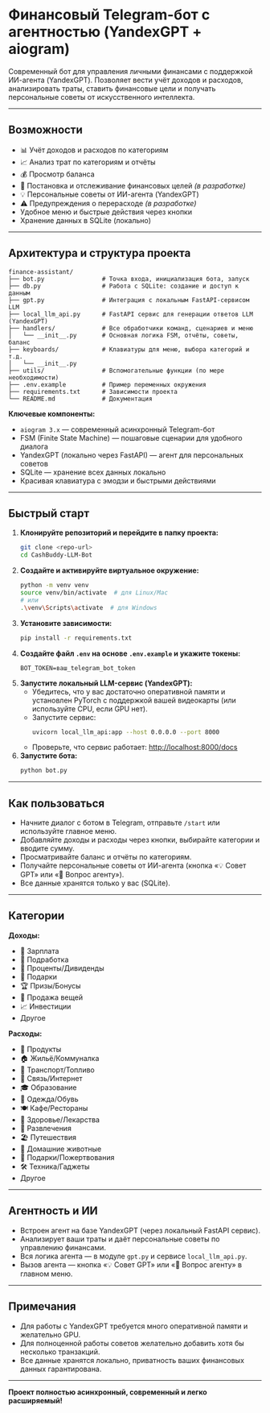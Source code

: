 # Финансовый Telegram-бот с агентностью (YandexGPT + aiogram)

Современный бот для управления личными финансами с поддержкой ИИ-агента (YandexGPT). Позволяет вести учёт доходов и расходов, анализировать траты, ставить финансовые цели и получать персональные советы от искусственного интеллекта.

---

## Возможности

- 📊 Учёт доходов и расходов по категориям
- 📈 Анализ трат по категориям и отчёты
- 💰 Просмотр баланса
- 🎯 Постановка и отслеживание финансовых целей *(в разработке)*
- 💡 Персональные советы от ИИ-агента (YandexGPT)
- ⚠️ Предупреждения о перерасходе *(в разработке)*
- Удобное меню и быстрые действия через кнопки
- Хранение данных в SQLite (локально)

---

## Архитектура и структура проекта

```
finance-assistant/
├── bot.py                # Точка входа, инициализация бота, запуск
├── db.py                 # Работа с SQLite: создание и доступ к данным
├── gpt.py                # Интеграция с локальным FastAPI-сервисом LLM
├── local_llm_api.py      # FastAPI сервис для генерации ответов LLM (YandexGPT)
├── handlers/             # Все обработчики команд, сценариев и меню
│   └── __init__.py       # Основная логика FSM, отчёты, советы, баланс
├── keyboards/            # Клавиатуры для меню, выбора категорий и т.д.
│   └── __init__.py
├── utils/                # Вспомогательные функции (по мере необходимости)
├── .env.example          # Пример переменных окружения
├── requirements.txt      # Зависимости проекта
└── README.md             # Документация
```

**Ключевые компоненты:**
- `aiogram 3.x` — современный асинхронный Telegram-бот
- FSM (Finite State Machine) — пошаговые сценарии для удобного диалога
- YandexGPT (локально через FastAPI) — агент для персональных советов
- SQLite — хранение всех данных локально
- Красивая клавиатура с эмодзи и быстрыми действиями

---

## Быстрый старт

1. **Клонируйте репозиторий и перейдите в папку проекта:**
   ```bash
   git clone <repo-url>
   cd CashBuddy-LLM-Bot
   ```
2. **Создайте и активируйте виртуальное окружение:**
   ```bash
   python -m venv venv
   source venv/bin/activate  # для Linux/Mac
   # или
   .\venv\Scripts\activate  # для Windows
   ```
3. **Установите зависимости:**
   ```bash
   pip install -r requirements.txt
   ```
4. **Создайте файл `.env` на основе `.env.example` и укажите токены:**
   ```
   BOT_TOKEN=ваш_telegram_bot_token
   ```
5. **Запустите локальный LLM-сервис (YandexGPT):**
   - Убедитесь, что у вас достаточно оперативной памяти и установлен PyTorch с поддержкой вашей видеокарты (или используйте CPU, если GPU нет).
   - Запустите сервис:
     ```bash
     uvicorn local_llm_api:app --host 0.0.0.0 --port 8000
     ```
   - Проверьте, что сервис работает: [http://localhost:8000/docs](http://localhost:8000/docs)
6. **Запустите бота:**
   ```bash
   python bot.py
   ```

---

## Как пользоваться

- Начните диалог с ботом в Telegram, отправьте `/start` или используйте главное меню.
- Добавляйте доходы и расходы через кнопки, выбирайте категории и вводите сумму.
- Просматривайте баланс и отчёты по категориям.
- Получайте персональные советы от ИИ-агента (кнопка «💡 Совет GPT» или «💬 Вопрос агенту»).
- Все данные хранятся только у вас (SQLite).

---

## Категории

**Доходы:**
- 💼 Зарплата
- 💸 Подработка
- 🏦 Проценты/Дивиденды
- 🎁 Подарки
- 🏆 Призы/Бонусы
- 🛒 Продажа вещей
- 📈 Инвестиции
- Другое

**Расходы:**
- 🛒 Продукты
- 🏠 Жильё/Коммуналка
- 🚗 Транспорт/Топливо
- 📱 Связь/Интернет
- 🎓 Образование
- 👔 Одежда/Обувь
- 🍽️ Кафе/Рестораны
- 🏥 Здоровье/Лекарства
- 🎉 Развлечения
- 🏖️ Путешествия
- 🐾 Домашние животные
- 🎁 Подарки/Пожертвования
- 🛠️ Техника/Гаджеты
- Другое

---

## Агентность и ИИ

- Встроен агент на базе YandexGPT (через локальный FastAPI сервис).
- Анализирует ваши траты и даёт персональные советы по управлению финансами.
- Вся логика агента — в модуле `gpt.py` и сервисе `local_llm_api.py`.
- Вызов агента — кнопка «💡 Совет GPT» или «💬 Вопрос агенту» в главном меню.

---

## Примечания
- Для работы с YandexGPT требуется много оперативной памяти и желательно GPU.
- Для полноценной работы советов желательно добавить хотя бы несколько транзакций.
- Все данные хранятся локально, приватность ваших финансовых данных гарантирована.

---

**Проект полностью асинхронный, современный и легко расширяемый!** 